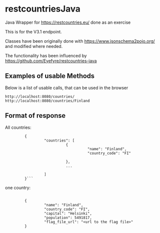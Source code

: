 # restcountriesJava
Java Wrapper for https://restcountries.eu/ done as an exercise

This is for the V3.1 endpoint.

Classes have been originally done with https://www.jsonschema2pojo.org/ and modified where needed.

The functionality has been influenced by https://github.com/Eyefyre/restcountries-java


## Examples of usable Methods
 Below is a list of usable calls, that can be used in the browser
  ```
http://localhost:8080/countries/
http://localhost:8080/countries/Finland
```
## Format of response

All countries:
 ```
          {
                   "countries": [
                             {
                                       "name": "Finland",
                                       "country_code": "FI"

                             },
                             ...

                   ]
          }```
 ```
one country:
 ```
 
          {
                   "name": "Finland",
                   "country_code": "FI",
                   "capital": "Helsinki",
                   "population": 5491817,
                   "flag_file_url": "<url to the flag file>"
          }